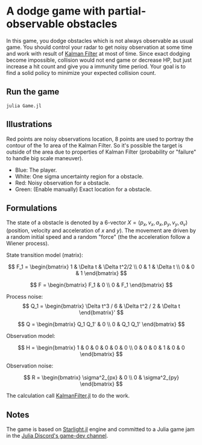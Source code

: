 # A dodge game with partial-observable obstacles

In this game, you dodge obstacles which is not always observable as usual game. You should control your radar to get noisy observation at some time and work with result of [Kalman Filter](https://en.wikipedia.org/wiki/Kalman_filter) at most of time. Since exact dodging become impossible, collision would not end game or decrease HP, but just increase a hit count and give you a immunity time period. Your goal is to find a solid policy to minimize your expected collision count.

## Run the game

```shell
julia Game.jl
```

## Illustrations

Red points are noisy observations location, 8 points are used to portray the contour of the 1σ area of the Kalman Filter. So it's possible the target is outside of the area due to properties of Kalman Filter (probability or "failure" to handle big scale maneuver).

* Blue: The player.
* White: One sigma uncertainty region for a obstacle.
* Red: Noisy observation for a obstacle.
* Green: (Enable manually) Exact location for a obstacle.

## Formulations

The state of a obstacle is denoted by a 6-vector $X = (p_x, v_x, a_x, p_y, v_y, a_v)$ (position, velocity and acceleration of $x$ and $y$). The movement are driven by a random initial speed and a random "force" (the the acceleration follow a Wiener process).

State transition model (matrix):

$$
F_1 = \begin{bmatrix}
1 & \Delta t & \Delta t^2/2 \\
0 & 1 & \Delta t \\
0 & 0 & 1
\end{bmatrix}
$$

$$
F = \begin{bmatrix}
F_1 & 0 \\ 
0 & F_1
\end{bmatrix}
$$

Process noise:
$$
Q_1 =
\begin{bmatrix}
\Delta t^3 / 6 & \Delta t^2 / 2 & \Delta t
\end{bmatrix}'
$$

$$
Q = \begin{bmatrix}
Q_1 Q_1' & 0 \\
0 & Q_1 Q_1'
\end{bmatrix}
$$

Observation model:

$$
H = \begin{bmatrix}
1 & 0 & 0 & 0 & 0 & 0 \\
0 & 0 & 0 & 1 & 0 & 0
\end{bmatrix}
$$

Observation noise:

$$
R = \begin{bmatrix}
\sigma^2_{px} & 0 \\
0 & \sigma^2_{py}
\end{bmatrix}
$$

The calculation call [KalmanFilter.jl](https://github.com/JuliaGNSS/KalmanFilters.jl) to do the work.

## Notes

The game is based on [Starlight.jl](https://github.com/jhigginbotham64/Starlight.jl) engine and committed to a Julia game jam in the [Julia Discord's game-dev channel](https://discord.com/channels/762167454973296644/775962287461629952).


